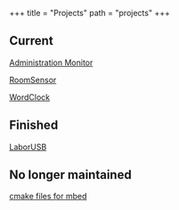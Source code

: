 +++
title = "Projects"
path = "projects"
+++

## Current

[Administration Monitor](adminmonitor)

[RoomSensor](roomsensor)

[WordClock](wordclock)

## Finished

[LaborUSB](laborusb)

## No longer maintained

[cmake files for mbed](mbed-cmake)
